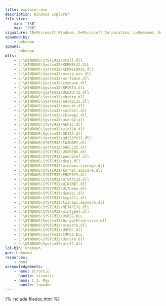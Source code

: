 ```yaml
---
title: explorer.exe
description: Windows Explorer
file-size:
    min: "?KB"
    max: "?KB"
signature: CN=Microsoft Windows, O=Microsoft Corporation, L=Redmond, S=Washington, C=US
spawned-by:
    - Unknown
spawns:
    - Unknown
dlls:
    - C:\WINDOWS\SYSTEM32\ntdll.dll
    - C:\WINDOWS\System32\KERNEL32.DLL
    - C:\WINDOWS\System32\KERNELBASE.dll
    - C:\WINDOWS\System32\msvcp_win.dll
    - C:\WINDOWS\System32\ucrtbase.dll
    - C:\WINDOWS\System32\combase.dll
    - C:\WINDOWS\System32\RPCRT4.dll
    - C:\WINDOWS\System32\OLEAUT32.dll
    - C:\WINDOWS\System32\shcore.dll
    - C:\WINDOWS\System32\advapi32.dll
    - C:\WINDOWS\System32\msvcrt.dll
    - C:\WINDOWS\System32\sechost.dll
    - C:\WINDOWS\System32\shlwapi.dll
    - C:\WINDOWS\System32\user32.dll
    - C:\WINDOWS\SYSTEM32\AEPIC.dll
    - C:\WINDOWS\System32\win32u.dll
    - C:\WINDOWS\System32\GDI32.dll
    - C:\WINDOWS\System32\gdi32full.dll
    - C:\WINDOWS\SYSTEM32\TWINAPI.dll
    - C:\WINDOWS\System32\SHELL32.dll
    - C:\WINDOWS\SYSTEM32\USERENV.dll
    - C:\WINDOWS\SYSTEM32\powrprof.dll
    - C:\WINDOWS\SYSTEM32\dxgi.dll
    - C:\WINDOWS\SYSTEM32\windows.storage.dll
    - C:\WINDOWS\SYSTEM32\kernel.appcore.dll
    - C:\WINDOWS\SYSTEM32\PROPSYS.dll
    - C:\WINDOWS\SYSTEM32\WTSAPI32.dll
    - C:\WINDOWS\SYSTEM32\WININET.dll
    - C:\WINDOWS\SYSTEM32\UxTheme.dll
    - C:\WINDOWS\SYSTEM32\dwmapi.dll
    - C:\WINDOWS\SYSTEM32\SspiCli.dll
    - C:\WINDOWS\SYSTEM32\twinapi.appcore.dll
    - C:\WINDOWS\SYSTEM32\NETAPI32.dll
    - C:\WINDOWS\SYSTEM32\wintypes.dll
    - C:\WINDOWS\SYSTEM32\DSREG.DLL
    - C:\WINDOWS\System32\bcryptPrimitives.dll
    - C:\WINDOWS\SYSTEM32\ntmarta.dll
    - C:\WINDOWS\SYSTEM32\UMPDC.dll
    - C:\WINDOWS\System32\IMM32.DLL
    - C:\WINDOWS\SYSTEM32\dxcore.dll
    - C:\WINDOWS\System32\ole32.dll
lol-bin: Unknown
gui: Unknown
resources:
    - None
acknowledgements:
    - name: Strontic
      handle: strontic
    - name: C.J. May
      handle: lawndoc
---
```


{% include filedoc.html %}
